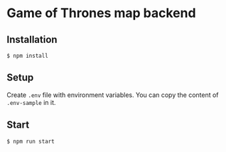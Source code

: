 # Game of Thrones map backend 

## Installation

```
$ npm install
```

## Setup
Create `.env` file with environment variables. You can copy the content of `.env-sample` in it.

## Start

```
$ npm run start
```


